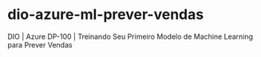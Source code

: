 # dio-azure-ml-prever-vendas
DIO | Azure DP-100 | Treinando Seu Primeiro Modelo de Machine Learning para Prever Vendas
